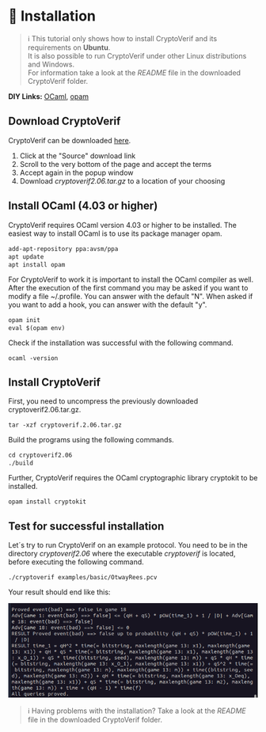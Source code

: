 # 🔧 Installation
<!---
add GitHub Link to avoid licence clicking (if Bruno allows it)
--->
> ℹ️ This tutorial only shows how to install CryptoVerif and its requirements on **Ubuntu**.  
> It is also possible to run CryptoVerif under other Linux distributions and Windows.  
> For information take a look at the _README_ file in the downloaded CryptoVerif folder.

**DIY Links:** [OCaml](https://ocaml.org/docs/up-and-running), [opam](https://opam.ocaml.org/doc/Install.html)


## Download CryptoVerif
CryptoVerif can be downloaded [here](https://bblanche.gitlabpages.inria.fr/CryptoVerif/).
​
1. Click at the "Source" download link
2. Scroll to the very bottom of the page and accept the terms
3. Accept again in the popup window
4. Download _cryptoverif2.06.tar.gz_ to a location of your choosing

## Install OCaml (4.03 or higher)
CryptoVerif requires OCaml version 4.03 or higher to be installed. The easiest way to install OCaml is to use its package manager opam.

	add-apt-repository ppa:avsm/ppa
	apt update
	apt install opam
	
For CryptoVerif to work it is important to install the OCaml compiler as well.  
After the execution of the first command you may be asked if you want to modify a file ~/.profile. You can answer with the default "N".
When asked if you want to add a hook, you can answer with the default "y".

	opam init
	eval $(opam env)
	
Check if the installation was successful with the following command.

	ocaml -version
	
## Install CryptoVerif
First, you need to uncompress the previously downloaded cryptoverif2.06.tar.gz.

	tar -xzf cryptoverif.2.06.tar.gz
	
Build the programs using the following commands.

	cd cryptoverif2.06
	./build
	
Further, CryptoVerif requires the OCaml cryptographic library cryptokit to be installed.

	opam install cryptokit
	
## Test for successful installation
Let´s try to run CryptoVerif on an example protocol. You need to be in the directory _cryptoverif2.06_ where the executable _cryptoverif_ is located, before executing the following command.

	./cryptoverif examples/basic/OtwayRees.pcv
	
Your result should end like this:

![Could not load image. Expect "All queries proved."](PFDH_Output.png "Excpected output")

> ℹ️ Having problems with the installation? Take a look at the _README_ file in the downloaded CryptoVerif folder.






